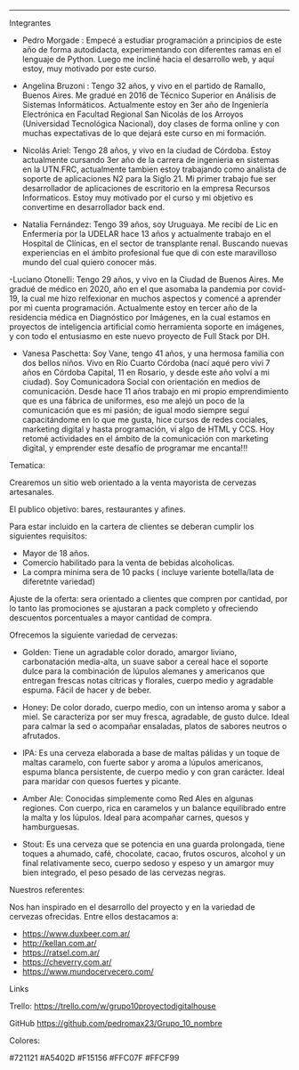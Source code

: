 -----------
Integrantes


- Pedro Morgade : Empecé a estudiar programación a principios de este año de forma autodidacta, experimentando con diferentes ramas en el lenguaje de Python. Luego me incliné hacia el desarrollo web, y aquí estoy, muy motivado por este curso.

- Angelina Bruzoni : Tengo 32 años, y vivo en el partido de Ramallo, Buenos Aires. Me gradué en 2016 de Técnico Superior en Análisis de Sistemas Informáticos. Actualmente estoy en 3er año de Ingeniería Electrónica en  Facultad Regional San Nicolás de los Arroyos (Universidad Tecnológica Nacional), doy clases de forma online y con muchas expectativas de lo que dejará este curso en mi formación.

- Nicolás Ariel: Tengo 28 años, y vivo en la ciudad de Córdoba. Estoy actualmente cursando 3er año de la carrera de ingenieria en sistemas en la UTN.FRC, actualmente tambien estoy trabajando como analista de soporte de aplicaciones N2 para la Siglo 21. Mi primer trabajo fue ser desarrollador de aplicaciones de escritorio en la empresa Recursos Informaticos. Estoy muy motivado por el curso y mi objetivo es convertime en desarrollador back end. 

- Natalia Fernández: Tengo 39 años, soy Uruguaya. Me recibí de Lic en Enfermería por la UDELAR hace 13 años y actualmente trabajo en el Hospital de Clínicas, en el sector de transplante renal. Buscando nuevas experiencias en el ámbito profesional fue que di con este maravilloso mundo del cual quiero conocer más.

-Luciano Otonelli: Tengo 29 años, y vivo en la Ciudad de Buenos Aires. Me gradué de médico en 2020, año en el que asomaba la pandemia por covid-19, la cual me hizo relfexionar en muchos aspectos y comencé a aprender por mi cuenta programación. Actualmente estoy en tercer año de la residencia médica en Diagnóstico por Imágenes, en la cual estamos en proyectos de inteligencia artificial como herramienta soporte en imágenes, y con todo el entusiasmo en este nuevo proyecto de Full Stack por DH.

- Vanesa Paschetta: Soy Vane, tengo 41 años, y una hermosa familia con dos bellos niños. Vivo en Río Cuarto Córdoba (nací aqué pero vivi 7 años en Córdoba Capital, 11 en Rosario, y desde este año volví a mi ciudad). Soy Comunicadora Social con orientación en medios de comunicación. Desde hace 11 años trabajo en mi propio emprendimiento que es una fábrica de uniformes, eso me alejó un poco de la comunicación que es mi pasión; de igual modo siempre seguí capacitándome en lo que me gusta, hice cursos de redes cociales, marketing digital y hasta programación, vi algo de HTML y CCS. Hoy retomé actividades en el ámbito de la comunicación con marketing digital, y emprender este desafío de programar me encanta!!!

Tematica:

Crearemos un sitio web orientado a la venta mayorista de cervezas artesanales.


El publico objetivo: bares, restaurantes y afines. 


Para estar incluido en la cartera de clientes se deberan cumplir los siguientes requisitos:
- Mayor de 18 años.
- Comercio habilitado para la venta de bebidas alcoholicas.
- La compra minima sera de 10 packs ( incluye variente botella/lata de diferetnte variedad)


Ajuste de la oferta: sera orientado a clientes que compren por cantidad, por lo tanto las promociones se ajustaran a pack completo y ofreciendo descuentos porcentuales a mayor cantidad de compra.


Ofrecemos la siguiente variedad de cervezas:

- Golden: Tiene un agradable color dorado, amargor liviano, carbonatación media-alta, un suave sabor a cereal hace el soporte dulce para la combinación de lúpulos alemanes y americanos que entregan frescas notas cítricas y florales, cuerpo medio y agradable espuma. Fácil de hacer y de beber.

- Honey: De color dorado, cuerpo medio, con un intenso aroma y sabor a miel. Se caracteriza por ser muy fresca, agradable, de gusto dulce. Ideal para calmar la sed o acompañar ensaladas, platos de sabores neutros o afrutados.

- IPA: Es una cerveza elaborada a base de maltas pálidas y un toque de maltas caramelo, con fuerte sabor y aroma a lúpulos americanos, espuma blanca persistente, de cuerpo medio y con gran carácter. Ideal para maridar con quesos fuertes y picante.

- Amber Ale: Conocidas simplemente como Red Ales en algunas regiones. Con cuerpo, rica en caramelos y un balance equilibrado entre la malta y los lúpulos. Ideal para acompañar carnes, quesos y hamburguesas.

- Stout: Es una cerveza que se potencia en una guarda prolongada, tiene toques a ahumado, café, chocolate, cacao, frutos oscuros, alcohol y un final relativamente seco, cuerpo sedoso y espeso y un amargor muy bien integrado, el peso pesado de las cervezas negras.


Nuestros referentes:

Nos han inspirado en el desarrollo del proyecto y en la variedad de cervezas ofrecidas. Entre ellos destacamos a:

- https://www.duxbeer.com.ar/
- http://kellan.com.ar/
- https://ratsel.com.ar/
- https://cheverry.com.ar/
- https://www.mundocervecero.com/


Links

Trello: 
https://trello.com/w/grupo10proyectodigitalhouse

GitHub
https://github.com/pedromax23/Grupo_10_nombre

Colores:

#721121
#A5402D
#F15156
#FFC07F
#FFCF99